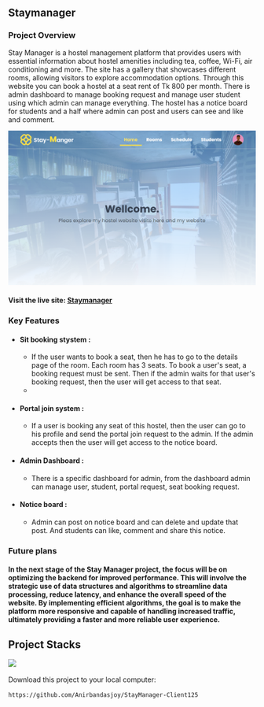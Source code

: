 ## Staymanager

### Project Overview

Stay Manager is a hostel management platform that provides users with essential information about hostel amenities including tea, coffee, Wi-Fi, air conditioning and more. The site has a gallery that showcases different rooms, allowing visitors to explore accommodation options. Through this website you can book a hostel at a seat rent of Tk 800 per month. There is admin dashboard to manage booking request and manage user student using which admin can manage everything. The hostel has a notice board for students and a half where admin can post and users can see and like and comment.

![Staymanager Demo](./src/statics/images/stay.png)

#### Visit the live site: [Staymanager](https://staymanager404.vercel.app)

### Key Features

- #### Sit booking stystem :
  - If the user wants to book a seat, then he has to go to the details page of the room. Each room has 3 seats. To book a user's seat, a booking request must be sent. Then if the admin waits for that user's booking request, then the user will get access to that seat.
  -
- #### Portal join system :

  - If a user is booking any seat of this hostel, then the user can go to his profile and send the portal join request to the admin. If the admin accepts then the user will get access to the notice board.

- #### Admin Dashboard :

  - There is a specific dashboard for admin, from the dashboard admin can manage user, student, portal request, seat booking request.

- #### Notice board :
  - Admin can post on notice board and can delete and update that post. And students can like, comment and share this notice.

### Future plans

#### In the next stage of the Stay Manager project, the focus will be on optimizing the backend for improved performance. This will involve the strategic use of data structures and algorithms to streamline data processing, reduce latency, and enhance the overall speed of the website. By implementing efficient algorithms, the goal is to make the platform more responsive and capable of handling increased traffic, ultimately providing a faster and more reliable user experience.

## Project Stacks

<p align="left">
  <a href="https://skillicons.dev">
    <img src="https://skillicons.dev/icons?i=next,ts,express,mongodb,tailwindcss" />
  </a>
</p>

Download this project to your local computer:

```bash
https://github.com/Anirbandasjoy/StayManager-Client125
```
